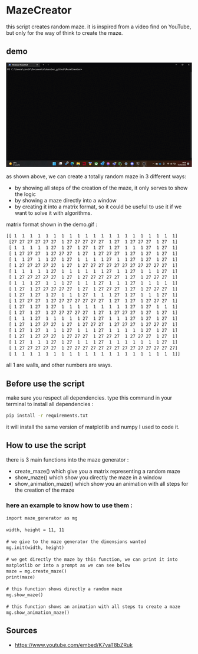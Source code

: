 # MazeCreator

this script creates random maze.
it is inspired from a video find on YouTube, but only for the way of think to create the maze.

## demo 

<p  align="center">
    <img src="readme_files/demo.gif" alt="let's see readme_files/demo.gif">
</p>

as shown above, we can create a totally random maze in 3 different ways:
- by showing all steps of the creation of the maze, it only serves to show the logic
- by showing a maze directly into a window 
- by creating it into a matrix format, so it could be useful to use it if we want to solve it with algorithms.

matrix format shown in the demo.gif :
````text
[[ 1  1  1  1  1  1  1  1  1  1  1  1  1  1  1  1  1  1  1  1  1]
 [27 27 27 27 27 27  1 27 27 27 27 27  1 27  1 27 27 27  1 27  1]
 [ 1  1  1  1  1 27  1 27  1 27  1 27  1 27  1  1  1 27  1 27  1]
 [ 1 27 27 27  1 27 27 27  1 27  1 27 27 27  1 27  1 27  1 27  1]
 [ 1  1 27  1  1 27  1 27  1  1  1  1 27  1  1 27  1 27  1 27  1]
 [ 1 27 27 27 27 27  1 27  1 27 27 27 27 27 27 27 27 27 27 27  1]
 [ 1  1  1  1  1 27  1  1  1  1  1  1 27  1  1 27  1  1  1 27  1]
 [ 1 27 27 27 27 27  1 27  1 27 27 27 27 27  1 27  1 27 27 27  1]
 [ 1  1  1 27  1  1  1 27  1  1  1 27  1  1  1 27  1  1  1  1  1]
 [ 1 27  1 27 27 27 27 27  1 27  1 27 27 27  1 27  1 27 27 27  1]
 [ 1 27  1 27  1 27  1  1  1 27  1  1  1 27  1 27  1  1  1 27  1]
 [ 1 27 27 27  1 27 27 27 27 27 27 27  1 27  1 27  1 27 27 27  1]
 [ 1 27  1 27  1 27  1  1  1  1  1  1  1  1  1 27  1 27  1  1  1]
 [ 1 27  1 27  1 27 27 27 27 27  1 27  1 27 27 27  1 27  1 27  1]
 [ 1  1  1 27  1  1  1  1  1 27  1 27  1  1  1 27  1 27  1 27  1]
 [ 1 27  1 27 27 27  1 27  1 27 27 27  1 27 27 27  1 27 27 27  1]
 [ 1 27  1 27  1  1  1 27  1  1  1 27  1  1  1  1  1 27  1 27  1]
 [ 1 27  1 27 27 27  1 27 27 27  1 27 27 27  1 27 27 27  1 27  1]
 [ 1 27  1  1  1 27  1 27  1  1  1 27  1  1  1  1  1  1  1 27  1]
 [ 1 27 27 27 27 27  1 27 27 27 27 27 27 27 27 27 27 27 27 27 27]
 [ 1  1  1  1  1  1  1  1  1  1  1  1  1  1  1  1  1  1  1  1  1]]
````
all 1 are walls, and other numbers are ways.
## Before use the script
make sure you respect all dependencies.
type this command in your terminal to install all dependencies :
```bash
pip install -r requirements.txt
```
it will install the same version of matplotlib and numpy I used to code it.

## How to use the script

there is 3 main functions into the maze generator :
- create_maze() which give you a matrix representing a random maze 
- show_maze() which show you directly the maze in a window  
- show_animation_maze() which show you an animation with all steps for the creation of the maze

### here an example to know how to use them :

```python3
import maze_generator as mg

width, height = 11, 11

# we give to the maze generator the dimensions wanted
mg.init(width, height)

# we get directly the maze by this function, we can print it into matplotlib or into a prompt as we can see below 
maze = mg.create_maze()
print(maze)

# this function shows directly a random maze 
mg.show_maze()

# this function shows an animation with all steps to create a maze 
mg.show_animation_maze()
```

## Sources

- https://www.youtube.com/embed/K7vaT8bZRuk